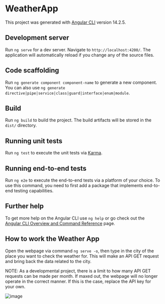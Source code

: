 # WeatherApp

This project was generated with [Angular CLI](https://github.com/angular/angular-cli) version 14.2.5.

## Development server

Run `ng serve` for a dev server. Navigate to `http://localhost:4200/`. The application will automatically reload if you change any of the source files.

## Code scaffolding

Run `ng generate component component-name` to generate a new component. You can also use `ng generate directive|pipe|service|class|guard|interface|enum|module`.

## Build

Run `ng build` to build the project. The build artifacts will be stored in the `dist/` directory.

## Running unit tests

Run `ng test` to execute the unit tests via [Karma](https://karma-runner.github.io).

## Running end-to-end tests

Run `ng e2e` to execute the end-to-end tests via a platform of your choice. To use this command, you need to first add a package that implements end-to-end testing capabilities.

## Further help

To get more help on the Angular CLI use `ng help` or go check out the [Angular CLI Overview and Command Reference](https://angular.io/cli) page.

## How to work the Weather App

Open the webpage via command `ng serve -o`, then type in the city of the place you want to check the weather for. This will make an API GET request and bring back the data related to the city.

NOTE: As a developmental project, there is a limit to how many API GET requests can be made per month. If maxed out, the webpage will no longer operate in the correct manner. If this is the case, replace the API key for your own.

![image](https://user-images.githubusercontent.com/109865132/194734573-ba822a3c-03fd-4a03-8650-97605cab1c72.png)
